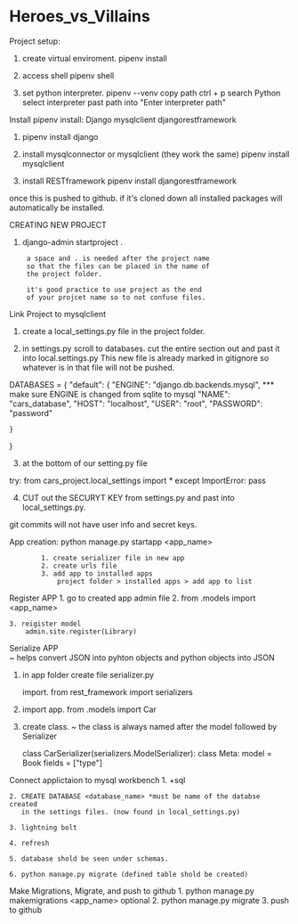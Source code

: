# Heroes_vs_Villains

Project setup:

1. create virtual enviroment.
    pipenv install

2. access shell
    pipenv shell

3. set python interpreter.
    pipenv --venv
    copy path
    ctrl + p 
    search Python select interpreter
    past path into "Enter interpreter path"


Install pipenv install:
     Django
     mysqlclient
     djangorestframework

1. pipenv install django

2. install mysqlconnector or mysqlclient (they work the same)
    pipenv install mysqlclient

3. install RESTframework
    pipenv install djangorestframework

once this is pushed to github. if it's cloned down all installed packages will 
automatically be installed.


CREATING NEW PROJECT

1. django-admin startproject <project name> .

        a space and . is needed after the project name 
        so that the files can be placed in the name of 
        the project folder.

        it's good practice to use project as the end
        of your projcet name so to not confuse files. 


Link Project to mysqlclient

1. create a local_settings.py file in the project folder.

2. in settings.py scroll to databases. 
    cut the entire section out and past it into local.settings.py
    This new file is already marked in gitignore so whatever 
    is in that file will not be pushed. 

DATABASES = {
    "default": {
        "ENGINE": "django.db.backends.mysql", *** make sure ENGINE is changed from sqlite to mysql
        "NAME": "cars_database",
        "HOST": "localhost",
        "USER": "root",
        "PASSWORD": "password"

    }
}

3. at the bottom of our setting.py file 

try:
    from cars_project.local_settings import *
except ImportError:
    pass

4. CUT out the SECURYT KEY from settings.py and past into local_settings.py. 

git commits will not have user info and secret keys. 
    

App creation:
        python manage.py startapp <app_name>

            1. create serializer file in new app
            2. create urls file
            3. add app to installed apps
                project folder > installed apps > add app to list


Register APP
    1. go to created app admin file
    2. from .models import <app_name>

    3. reigister model
        admin.site.register(Library)


Serialize APP  
    ~ helps convert JSON into pyhton objects and python objects into JSON

1. in app folder create file serializer.py

    import. 
    from rest_framework import serializers

2. import app. 
    from .models import Car

3. create class.
 ~ the class is always named after the model followed by Serializer 

    class CarSerializer(serializers.ModelSerializer): 
        class Meta:
            model = Book
            fields = ["type"]


Connect applictaion to mysql workbench
    1. +sql
    
    2. CREATE DATABASE <database_name> *must be name of the databse created
       in the settings files. (now found in local_settings.py)

    3. lightning bolt 

    4. refresh
    
    5. database shold be seen under schemas. 

    6. python manage.py migrate (defined table shold be created)


Make Migrations, Migrate, and push to github
    1. python manage.py makemigrations <app_name> optional
    2. python manage.py migrate
    3. push to github



